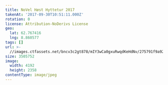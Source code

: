 ```yaml
---
title: NoVel Høst Hyttetur 2017
takenAt: '2017-09-30T10:51:11.000Z'
rotation: 0
license: Attribution-NoDerivs License
geo:
  lat: 62.767416
  lng: 8.860577
tags: []
url: >-
  //images.ctfassets.net/bncv3c2gt878/mIY3wCa0gxuRwqdKeHdNv/275791f9a9296c6aeabde365d084fcd5/novel-hst-hyttetur-2017_37437032601_o
size: 3505752
image:
  width: 4192
  height: 2358
contentType: image/jpeg
---
```


